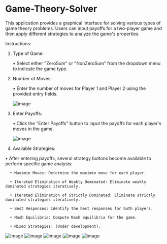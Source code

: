 # Game-Theory-Solver
This application provides a graphical interface for solving various types of game theory problems. Users can input payoffs for a two-player game and then apply different strategies to analyze the game's properties.


Instructions:
1.	Type of Game:
   
      •	Select either "ZeroSum" or "NonZeroSum" from the dropdown menu to indicate the game type.

2.	Number of Moves:

      •	Enter the number of moves for Player 1 and Player 2 using the provided entry fields.

     ![image](https://github.com/alirafeeq5/Game-Theory-Solver/assets/105553462/47c6e95f-701b-435d-80b7-5c66ac01229a)


3.	Enter Payoffs:
   
      •	Click the "Enter Payoffs" button to input the payoffs for each player's moves in the game.

      ![image](https://github.com/alirafeeq5/Game-Theory-Solver/assets/105553462/51846651-deea-4597-97d6-d20c651df6a3)
  	

5.	Available Strategies:
   
   •	After entering payoffs, several strategy buttons become available to perform specific game analysis:
  	
      •	Maximin Moves: Determine the maximin move for each player.
  	
      •	Iterated Elimination of Weakly Dominated: Eliminate weakly dominated strategies iteratively.
  	
      •	Iterated Elimination of Strictly Dominated: Eliminate strictly dominated strategies iteratively.
  	
      •	Best Responses: Identify the best responses for both players.
  	
      •	Nash Equilibria: Compute Nash equilibria for the game.
  	
      •	Mixed Strategies: (Under development).

![image](https://github.com/alirafeeq5/Game-Theory-Solver/assets/105553462/7834111d-692c-4362-9439-08cca4bce8be)
![image](https://github.com/alirafeeq5/Game-Theory-Solver/assets/105553462/0173f84c-6015-4fe9-b77e-8dd57d173aa8)
![image](https://github.com/alirafeeq5/Game-Theory-Solver/assets/105553462/1f7617eb-9076-4be9-8832-82dd2f286be4)
![image](https://github.com/alirafeeq5/Game-Theory-Solver/assets/105553462/d089dd69-ee46-4a98-a931-b677f6d2adc1)
![image](https://github.com/alirafeeq5/Game-Theory-Solver/assets/105553462/1735a93e-f704-495a-b8b3-76771c452226)




  

